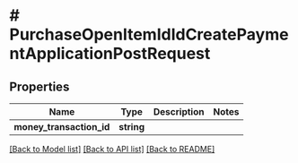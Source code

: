 # # PurchaseOpenItemIdIdCreatePaymentApplicationPostRequest

## Properties

Name | Type | Description | Notes
------------ | ------------- | ------------- | -------------
**money_transaction_id** | **string** |  |

[[Back to Model list]](../../README.md#models) [[Back to API list]](../../README.md#endpoints) [[Back to README]](../../README.md)
